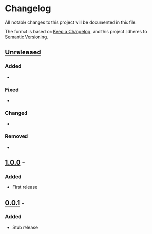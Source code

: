 # Changelog

All notable changes to this project will be documented in this file.

The format is based on [Keep a Changelog](https://keepachangelog.com/en/1.1.0/),
and this project adheres to [Semantic Versioning](https://semver.org/spec/v2.0.0.html).

## [Unreleased]

### Added

-

### Fixed

-

### Changed

-

### Removed

-

## [1.0.0] - <date>

### Added

- First release

## [0.0.1] - <date>

### Added

- Stub release

[unreleased]: https://github.com/viseshrp/hatch-timestamp-version/compare/v1.0.0...HEAD
[1.0.0]: https://github.com/viseshrp/hatch-timestamp-version/releases/tag/v1.0.0
[0.0.1]: https://github.com/viseshrp/hatch-timestamp-version/releases/tag/v0.0.1
